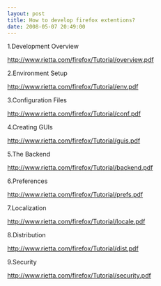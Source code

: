 ```yaml
---
layout: post
title: How to develop firefox extentions?
date: 2008-05-07 20:49:00
---
```

1.Development Overview

http://www.rietta.com/firefox/Tutorial/overview.pdf

2.Environment Setup

http://www.rietta.com/firefox/Tutorial/env.pdf

3.Configuration Files

http://www.rietta.com/firefox/Tutorial/conf.pdf

4.Creating GUIs

http://www.rietta.com/firefox/Tutorial/guis.pdf

5.The Backend

http://www.rietta.com/firefox/Tutorial/backend.pdf

6.Preferences

http://www.rietta.com/firefox/Tutorial/prefs.pdf

7.Localization

http://www.rietta.com/firefox/Tutorial/locale.pdf

8.Distribution

http://www.rietta.com/firefox/Tutorial/dist.pdf

9.Security

http://www.rietta.com/firefox/Tutorial/security.pdf
